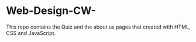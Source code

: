 # Web-Design-CW-
This repo contains the Quiz and the about us pages that created with HTML, CSS and JavaScript.
